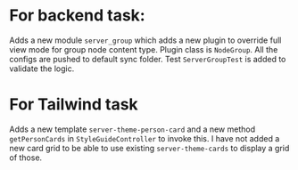 # For backend task:

Adds a new module `server_group` which adds a new plugin to override full view
mode for group node content type.
Plugin class is `NodeGroup`.
All the configs are pushed to default sync folder.
Test `ServerGroupTest` is added to validate the logic.

# For Tailwind task

Adds a new template `server-theme-person-card` and a new method `getPersonCards`
in `StyleGuideController` to invoke this. I have not added a new card grid to be
able to use existing `server-theme-cards` to display a grid of those.
